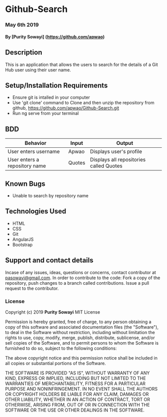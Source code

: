# Github-Search
### May 6th 2019
#### By **[Purity Sowayi]** (https://github.com/apwao)
## Description
This is an application that allows the users to search for the details of a Git Hub user using their user name.
## Setup/Installation Requirements
* Ensure git is intalled in your computer
* Use 'git clone' command to Clone and then unzip the repository from github, https://github.com/apwao/Github-Search.git
* Run ng serve from your terminal
## BDD
|Behavior                     |Input  |Output
|-----------------------------|-------|----------------------------------------
|User enters username         | Apwao | Displays user's profile
|User enters a repository name| Quotes| Displays all repositories called Quotes
## Known Bugs
* Unable to search by repository name
## Technologies Used
* HTML
* CSS
* Git
* AngularJS
* Bootstrap
## Support and contact details
Incase of any issues, ideas, questions or concerns, contact contributor at pasowayi@gmail.com.
In order to contribute to the code: Fork a copy of the repository, push changes to a branch called contributions. Issue a pull request to the contributor.
### License
Copyright (c) 2019 **Purity Sowayi**
MIT License

Permission is hereby granted, free of charge, to any person obtaining a copy
of this software and associated documentation files (the "Software"), to deal
in the Software without restriction, including without limitation the rights
to use, copy, modify, merge, publish, distribute, sublicense, and/or sell
copies of the Software, and to permit persons to whom the Software is
furnished to do so, subject to the following conditions:

The above copyright notice and this permission notice shall be included in all
copies or substantial portions of the Software.

THE SOFTWARE IS PROVIDED "AS IS", WITHOUT WARRANTY OF ANY KIND, EXPRESS OR
IMPLIED, INCLUDING BUT NOT LIMITED TO THE WARRANTIES OF MERCHANTABILITY,
FITNESS FOR A PARTICULAR PURPOSE AND NONINFRINGEMENT. IN NO EVENT SHALL THE
AUTHORS OR COPYRIGHT HOLDERS BE LIABLE FOR ANY CLAIM, DAMAGES OR OTHER
LIABILITY, WHETHER IN AN ACTION OF CONTRACT, TORT OR OTHERWISE, ARISING FROM,
OUT OF OR IN CONNECTION WITH THE SOFTWARE OR THE USE OR OTHER DEALINGS IN THE
SOFTWARE.
